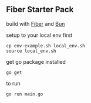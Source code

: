 ## Fiber Starter Pack

build with [Fiber](https://gofiber.io/) and [Bun](https://bun.uptrace.dev/)

setup to your local env first

```shell
cp env-example.sh local_env.sh
source local_env.sh
```

get go package installed

```shell
go get 
```

to run 

```shell
go run main.go
```
